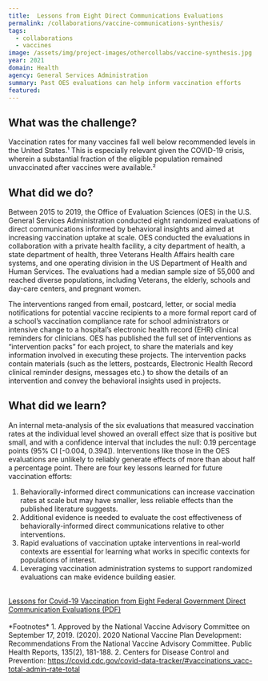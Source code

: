 ```yaml
---
title:  Lessons from Eight Direct Communications Evaluations
permalink: /collaborations/vaccine-communications-synthesis/
tags:
  - collaborations
  - vaccines
image: /assets/img/project-images/othercollabs/vaccine-synthesis.jpg
year: 2021
domain: Health
agency: General Services Administration
summary: Past OES evaluations can help inform vaccination efforts 
featured: 
---
```

## What was the challenge? 

Vaccination rates for many vaccines fall well below recommended levels in the United States.¹ This is especially relevant given the COVID-19 crisis, wherein a substantial fraction of the eligible population remained unvaccinated after vaccines were available.² 

## What did we do? 

Between 2015 to 2019, the Office of Evaluation Sciences (OES) in the U.S. General Services Administration conducted eight randomized evaluations of direct communications informed by behavioral insights and aimed at increasing vaccination uptake at scale. OES conducted the evaluations in collaboration with a private health facility, a city department of health, a state department of health, three Veterans Health Affairs health care systems, and one operating division in the US Department of Health and Human Services. The evaluations had a median sample size of 55,000 and reached diverse populations, including Veterans, the elderly, schools and day-care centers, and pregnant women.

The interventions ranged from email, postcard, letter, or social media notifications for potential vaccine recipients to a more formal report card of a school’s vaccination compliance rate for school administrators or intensive change to a hospital’s electronic health record (EHR) clinical reminders for clinicians. OES has published the full set of interventions as “intervention packs” for each project, to share the materials and key information involved in executing these projects. The intervention packs contain materials (such as the letters, postcards, Electronic Health Record clinical reminder designs, messages etc.) to show the details of an intervention and convey the behavioral insights used in projects. 


## What did we learn?

An internal meta-analysis of the six evaluations that measured vaccination rates at the individual level showed an overall effect size that is positive but small, and with a confidence interval that includes the null: 0.19 percentage points (95% CI [-0.004, 0.394]). Interventions like those in the OES evaluations are unlikely to reliably generate effects of more than about half a percentage point. There are four key lessons learned for future vaccination efforts:

1. Behaviorally-informed direct communications can increase vaccination rates at scale but may have smaller, less reliable effects than the published literature suggests.
2. Additional evidence is needed to evaluate the cost effectiveness of behaviorally-informed direct communications relative to other interventions.
3. Rapid evaluations of vaccination uptake interventions in real-world contexts are essential for learning what works in specific contexts for populations of interest.
4. Leveraging vaccination administration systems to support randomized evaluations can make evidence building easier.
<br>
<a class="usa-button" href="https://papers.ssrn.com/sol3/papers.cfm?abstract_id=3967610" target="_blank">Lessons for Covid-19 Vaccination from Eight Federal Government Direct Communication Evaluations (PDF)</a>
<br><br>
*Footnotes*
1. Approved by the National Vaccine Advisory Committee on September 17, 2019. (2020). 2020 National Vaccine Plan Development: Recommendations From the National Vaccine Advisory Committee. Public Health Reports, 135(2), 181-188.
2. Centers for Disease Control and Prevention: <a href="https://covid.cdc.gov/covid-data-tracker/#vaccinations_vacc-total-admin-rate-total" target="_blank">https://covid.cdc.gov/covid-data-tracker/#vaccinations_vacc-total-admin-rate-total</a>
